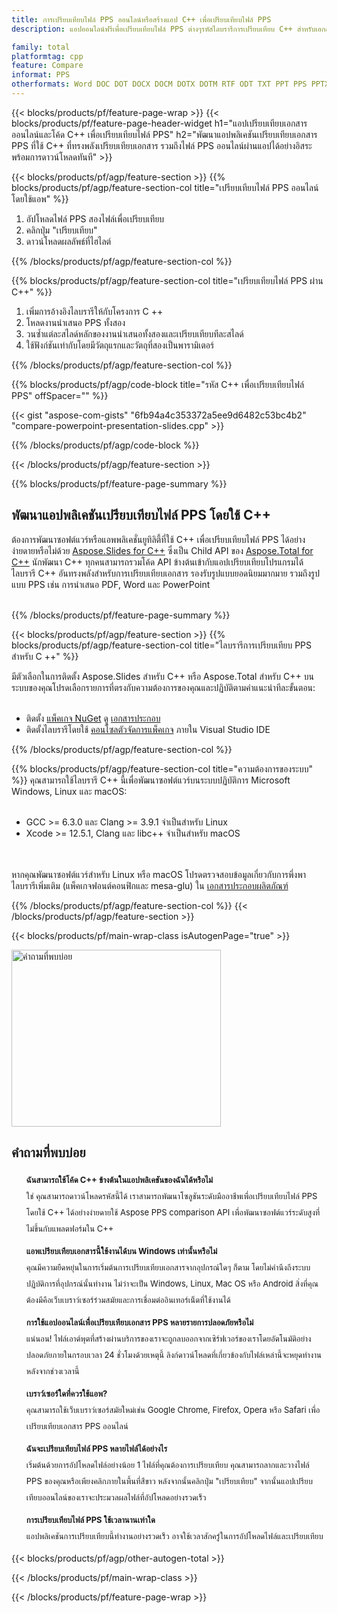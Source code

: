 ```yaml
---
title: การเปรียบเทียบไฟล์ PPS ออนไลน์หรือสร้างแอป C++ เพื่อเปรียบเทียบไฟล์ PPS
description: แอปออนไลน์ฟรีเพื่อเปรียบเทียบไฟล์ PPS ต่างๆรหัสไลบรารีการเปรียบเทียบ C++ สำหรับเอกสาร PPS

family: total
platformtag: cpp
feature: Compare
informat: PPS
otherformats: Word DOC DOT DOCX DOCM DOTX DOTM RTF ODT TXT PPT PPS PPTX POTX PPSX PPTM PPSM POTM ODP PowerPoint
---
```

{{< blocks/products/pf/feature-page-wrap >}}
{{< blocks/products/pf/feature-page-header-widget h1="แอปเปรียบเทียบเอกสารออนไลน์และโค้ด C++ เพื่อเปรียบเทียบไฟล์ PPS" h2="พัฒนาแอปพลิเคชันเปรียบเทียบเอกสาร PPS ที่ใช้ C++ ที่ทรงพลังเปรียบเทียบเอกสาร รวมถึงไฟล์ PPS ออนไลน์ผ่านแอปได้อย่างอิสระ พร้อมการดาวน์โหลดทันที" >}}

{{< blocks/products/pf/agp/feature-section >}}
{{% blocks/products/pf/agp/feature-section-col title="เปรียบเทียบไฟล์ PPS ออนไลน์โดยใช้แอพ" %}}

1. อัปโหลดไฟล์ PPS สองไฟล์เพื่อเปรียบเทียบ
1. คลิกปุ่ม "เปรียบเทียบ"
1. ดาวน์โหลดผลลัพธ์ที่ไฮไลต์

{{% /blocks/products/pf/agp/feature-section-col %}}

{{% blocks/products/pf/agp/feature-section-col title="เปรียบเทียบไฟล์ PPS ผ่าน C++" %}}

1. เพิ่มการอ้างอิงไลบรารีให้กับโครงการ C ++
1. โหลดงานนำเสนอ PPS ทั้งสอง
1. วนซ้ำแต่ละสไลด์หลักของงานนำเสนอทั้งสองและเปรียบเทียบทีละสไลด์
1. ใช้ฟังก์ชันเท่ากับโดยมีวัตถุแรกและวัตถุที่สองเป็นพารามิเตอร์

{{% /blocks/products/pf/agp/feature-section-col %}}

{{% blocks/products/pf/agp/code-block title="รหัส C++ เพื่อเปรียบเทียบไฟล์ PPS" offSpacer="" %}}

{{< gist "aspose-com-gists" "6fb94a4c353372a5ee9d6482c53bc4b2" "compare-powerpoint-presentation-slides.cpp" >}}

{{% /blocks/products/pf/agp/code-block %}}

{{< /blocks/products/pf/agp/feature-section >}}

{{% blocks/products/pf/feature-page-summary %}}

<h2>พัฒนาแอปพลิเคชันเปรียบเทียบไฟล์ PPS โดยใช้ C++</h2>

ต้องการพัฒนาซอฟต์แวร์หรือแอพพลิเคชั่นยูทิลิตี้ที่ใช้ C++ เพื่อเปรียบเทียบไฟล์ PPS ได้อย่างง่ายดายหรือไม่ด้วย [Aspose.Slides for C++](https://products.aspose.com/slides/cpp/) ซึ่งเป็น Child API ของ [Aspose.Total for C++](https://products.aspose.com/total/th/cpp/) นักพัฒนา C++ ทุกคนสามารถรวมโค้ด API ข้างต้นเข้ากับแอปเปรียบเทียบโปรแกรมได้ไลบรารี C++ อันทรงพลังสำหรับการเปรียบเทียบเอกสาร รองรับรูปแบบยอดนิยมมากมาย รวมถึงรูปแบบ PPS เช่น การนำเสนอ PDF, Word และ PowerPoint<br /><br />

{{% /blocks/products/pf/feature-page-summary %}}

{{< blocks/products/pf/agp/feature-section >}}
{{% blocks/products/pf/agp/feature-section-col title="ไลบรารีการเปรียบเทียบ PPS สำหรับ C ++" %}}

มีตัวเลือกในการติดตั้ง Aspose.Slides สำหรับ C++ หรือ Aspose.Total สำหรับ C++ บนระบบของคุณโปรดเลือกรายการที่ตรงกับความต้องการของคุณและปฏิบัติตามคำแนะนำทีละขั้นตอน:<br /><br />

- ติดตั้ง [แพ็คเกจ NuGet](https://www.nuget.org/packages/Aspose.Slides.Cpp/) ดู [เอกสารประกอบ](https://docs.aspose.com/slides/cpp/installation/#option-one-install-or-update-asposeslides-for-c-from-the-nuget-package-manager)
- ติดตั้งไลบรารีโดยใช้ [คอนโซลตัวจัดการแพ็คเกจ](https://docs.aspose.com/slides/cpp/installation/#option-2-install-or-update-asposeslides-through-the-package-manager-console) ภายใน Visual Studio IDE


{{% /blocks/products/pf/agp/feature-section-col %}}

{{% blocks/products/pf/agp/feature-section-col title="ความต้องการของระบบ" %}}
คุณสามารถใช้ไลบรารี C++ นี้เพื่อพัฒนาซอฟต์แวร์บนระบบปฏิบัติการ Microsoft Windows, Linux และ macOS:<br /><br />

- GCC >= 6.3.0 และ Clang >= 3.9.1 จำเป็นสำหรับ Linux
- Xcode >= 12.5.1, Clang และ libc++ จำเป็นสำหรับ macOS

<br /><br />
หากคุณพัฒนาซอฟต์แวร์สำหรับ Linux หรือ macOS โปรดตรวจสอบข้อมูลเกี่ยวกับการพึ่งพาไลบรารีเพิ่มเติม (แพ็คเกจฟอนต์คอนฟิกและ mesa-glu) ใน [เอกสารประกอบผลิตภัณฑ์](https://docs.aspose.com/slides/cpp/system-requirements/)

{{% /blocks/products/pf/agp/feature-section-col %}}
{{< /blocks/products/pf/agp/feature-section >}}

{{< blocks/products/pf/main-wrap-class isAutogenPage="true" >}}

<style>.howtolist li{margin-right: 0!important;line-height: 26px;position: relative;margin-bottom: 10px;font-size: 13px;list-style-type: none;}</style>
<div class="col-md-12 tl bg-gray-dark howtolist section">
  <a class="anchor" name="faqpage"></a>
  <div class="container tl dflex" itemscope="" itemtype="https://schema.org/FAQPage">
      <div class="col-md-4 howtosectiongfx">
          <img class="social-panel-hide-on-mobile" src="https://www.groupdocs.cloud/templates/brand/images/groupdocs/conversion/groupdocs_conversion-brand.png" alt="คำถามที่พบบ่อย" width="335" height="283">
      </div>
      <div class="howtosection col-md-8">
          <div>
              <h2>คำถามที่พบบ่อย</h2>
               <ul>
                  <li itemscope="" itemprop="mainEntity" itemtype="https://schema.org/Question">
                      <div>
                          <span itemprop="name"><b>ฉันสามารถใช้โค้ด C++ ข้างต้นในแอปพลิเคชันของฉันได้หรือไม่</b></span>
                      </div>
                      <div itemscope="" itemprop="acceptedAnswer" itemtype="https://schema.org/Answer">
                          <span itemprop="text">ใช่ คุณสามารถดาวน์โหลดรหัสนี้ได้ เราสามารถพัฒนาโซลูชันระดับมืออาชีพเพื่อเปรียบเทียบไฟล์ PPS โดยใช้ C++ ได้อย่างง่ายดายใช้ Aspose PPS comparison API เพื่อพัฒนาซอฟต์แวร์ระดับสูงที่ไม่ขึ้นกับแพลตฟอร์มใน C++</span>
                      </div>
                  </li>
                  <li itemscope="" itemprop="mainEntity" itemtype="https://schema.org/Question">
                      <div>
                          <span itemprop="name"><b>แอพเปรียบเทียบเอกสารนี้ใช้งานได้บน Windows เท่านั้นหรือไม่</b></span>
                      </div>
                      <div itemscope="" itemprop="acceptedAnswer" itemtype="https://schema.org/Answer">
                          <span itemprop="text">คุณมีความยืดหยุ่นในการเริ่มต้นการเปรียบเทียบเอกสารจากอุปกรณ์ใดๆ ก็ตาม โดยไม่คำนึงถึงระบบปฏิบัติการที่อุปกรณ์นั้นทำงาน ไม่ว่าจะเป็น Windows, Linux, Mac OS หรือ Android สิ่งที่คุณต้องมีคือเว็บเบราว์เซอร์ร่วมสมัยและการเชื่อมต่ออินเทอร์เน็ตที่ใช้งานได้</span>
                      </div>
                  </li>
                  <li itemscope="" itemprop="mainEntity" itemtype="https://schema.org/Question">
                      <div>
                          <span itemprop="name"><b>การใช้แอปออนไลน์เพื่อเปรียบเทียบเอกสาร PPS หลายรายการปลอดภัยหรือไม่</b></span>
                      </div>
                      <div itemscope="" itemprop="acceptedAnswer" itemtype="https://schema.org/Answer">
                          <span itemprop="text">แน่นอน! ไฟล์เอาต์พุตที่สร้างผ่านบริการของเราจะถูกลบออกจากเซิร์ฟเวอร์ของเราโดยอัตโนมัติอย่างปลอดภัยภายในกรอบเวลา 24 ชั่วโมงด้วยเหตุนี้ ลิงก์ดาวน์โหลดที่เกี่ยวข้องกับไฟล์เหล่านี้จะหยุดทำงานหลังจากช่วงเวลานี้</span>
                      </div>
                  </li>                 
                  <li itemscope="" itemprop="mainEntity" itemtype="https://schema.org/Question">
                      <div>
                          <span itemprop="name"><b>เบราว์เซอร์ใดที่ควรใช้แอพ?</b></span>
                      </div>
                      <div itemscope="" itemprop="acceptedAnswer" itemtype="https://schema.org/Answer">
                          <span itemprop="text">คุณสามารถใช้เว็บเบราว์เซอร์สมัยใหม่เช่น Google Chrome, Firefox, Opera หรือ Safari เพื่อเปรียบเทียบเอกสาร PPS ออนไลน์</span>
                      </div>
                  </li>
 		  <li itemscope="" itemprop="mainEntity" itemtype="https://schema.org/Question">
                      <div>
                          <span itemprop="name"><b>ฉันจะเปรียบเทียบไฟล์ PPS หลายไฟล์ได้อย่างไร</b></span>
                      </div>
                      <div itemscope="" itemprop="acceptedAnswer" itemtype="https://schema.org/Answer">
                          <span itemprop="text">เริ่มต้นด้วยการอัปโหลดไฟล์อย่างน้อย 1 ไฟล์ที่คุณต้องการเปรียบเทียบ คุณสามารถลากและวางไฟล์ PPS ของคุณหรือเพียงคลิกภายในพื้นที่สีขาว หลังจากนั้นคลิกปุ่ม "เปรียบเทียบ" จากนั้นแอปเปรียบเทียบออนไลน์ของเราจะประมวลผลไฟล์ที่อัปโหลดอย่างรวดเร็ว</span>
                      </div>
                  </li>
 		  <li itemscope="" itemprop="mainEntity" itemtype="https://schema.org/Question">
                      <div>
                          <span itemprop="name"><b>การเปรียบเทียบไฟล์ PPS ใช้เวลานานเท่าใด</b></span>
                      </div>
                      <div itemscope="" itemprop="acceptedAnswer" itemtype="https://schema.org/Answer">
                          <span itemprop="text">แอปพลิเคชันการเปรียบเทียบนี้ทำงานอย่างรวดเร็ว อาจใช้เวลาสักครู่ในการอัปโหลดไฟล์และเปรียบเทียบ</span>
                      </div>
                  </li>
              </ul>
          </div>
      </div>
  </div>

{{< blocks/products/pf/agp/other-autogen-total >}}

{{< /blocks/products/pf/main-wrap-class >}}

{{< /blocks/products/pf/feature-page-wrap >}}